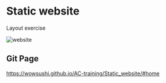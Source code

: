 # Static website
Layout exercise

![website](http://g.recordit.co/pRJfG4y11v.gif)

## Git Page
https://wowsushi.github.io/AC-training/Static_website/#home
